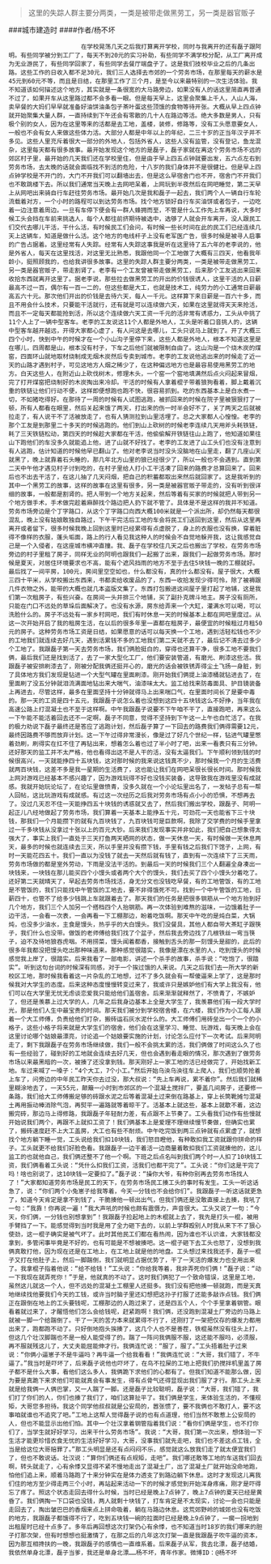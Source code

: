 > 这里的失踪人群主要分两类，一类是被带走做黑劳工，另一类是器官贩子

###城市建造时
####作者/杨不坏

						在学校晃荡几天之后我打算离开学校，同时与我离开的还有磊子跟阿明。有些同学被分到工厂了，每天不到20元的实习补助，有些同学不满学校分配，从工厂离开成为无业游民了，有些同学回家了，有些同学去餐厅端盘子了。这是我们技校毕业之后的几条出路。这些工作的日收入都不足30元，我们三人选择去市郊的一个劳务市场，在那里每天的薪水是45元到60元不等，而且是日结，在那里工作了三个月，是至今以来最特别的一次生活体验。我不知道该如何描述这个地方，其实就是一条很宽的大马路旁边，如果没有人的话这里简直再普通不过了，如果开车从这里路过都不会多看一眼。但是每天早上，这里会聚集上千人，人山人海，卖早餐的大妈们早早就准备好油饼油条包子茶叶蛋这些顶饿的食物等待开张。大概从早上四点钟就开始聚集大量人群，一直持续到下午还会有零散的几十人在路边等活。绝大多数是男人，只有极个别的女人，因为在这里等来的活都是去工地，盖楼，装修，修路等，没有工头愿意要女人，一般也不会有女人来做这些体力活。大部分人都是中年以上的年纪，二三十岁的正当年汉子并不多见。这些人里充斥着很大一部分的外地人，包括外省人，这些人没有监管，没有登记，鱼龙混杂，这里每天都有很多故事。最开始发现这个地方的是磊子，磊子家就在离这个劳务市场不远的郊区村子里，最开始的几天我们还在学校里住，但是由于早上四五点钟就要出发，五六点左右到劳务市场，去太晚的话就会面临找不到活的危险，十八岁的我们身体并不是很健壮。但是早上四点钟学校是不开门的，大门不开我们可以翻墙出去，但是这么早宿舍门也不开，宿舍门不开我们也不敢跳楼下去。所以我们通常当天晚上去网吧呆着，上网玩到半夜然后在网吧睡觉，第二天早上从网吧出来骑自行车赶往劳务市场。最开始几次是我和磊子一起去，我们两个人一辆自行车轮流载着对方，一个小时的路程可以到达劳务市场。找个地方锁好自行车买油饼或者包子，一边吃着一边注意着周边。一旦有车停下便会有一群人蜂拥而至，不管是什么工作先上车再说，大多时候工头会挡在车前来挑选人，每个人都往前挤期待被选中，选够了人就会开车离开，没人跟民工们交代去哪儿干活，干什么活，有时候民工们会问，有时候一些长时间在此的民工们已经连续几天上这辆车，知道是做什么活。这个地方的电线杆子上没有老军医广告，很多时候是被寻人启事的广告占据着。这里经常有人失踪。经常有人失踪这事我是听在这里待了五六年的老李说的，他是外省人，每天在这里找活，对这里无比熟悉，我跟他同一个工地做了大概有三四天，他看我年龄小，挺照顾我的，也给我讲很多故事。这里的失踪人群主要分两类，一类是被带走做黑劳工，另一类是器官贩子，带走割肾了。老李有一个工友曾被带走做黑劳工，后来那个工友逃出来回来收拾东西就离开这里了。据老李说，那些拉去做黑劳工的开出的价钱很诱人，这里干活的人日薪最高不过一百，偶尔有一百一二的，但这些都是大工，也就是技术工，纯劳力的小工通常日薪最高五六十元。那次他们开出的价钱是去待六天，每人一千元。这样算下来日薪是一百六十多，而且不用会什么技术，只要能干活就行，还有就是可以连续做六天，如果在这里就得天天来抢活，而且不一定每天都能抢到活，所以这个连续做六天工资一千元的活非常有诱惑力，工头从中挑了11个人上了一辆中型客车。老李的工友说这11个人都是外地人，工头是听着口音挑人的，这辆中型客车越开越远，开得大家都心虚了，有人问这是去哪儿，工头只说马上就到了。开了大概三四个小时，快到中午的时候才在一个小山沟子里停下来，这些人都是外地人，根本不知道这里是在哪儿，四周都是山，根本没有村子，下车之后他们就被限制自由了。这山沟是一个烧木炭的煤窑，四面环山就地取材烧制成无烟木炭然后专卖到城市。老李的工友说他逃出来的时候走了近一天的山路才遇到村子，可见这地方人烟之稀少了，在这种偏远地方也是最容易使用黑劳工的地方。白天这些人，在附近山上砍伐树木，修理木头，一个窑一个窑地填满然后点火闷起来冒烟，完了打开煤窑把烧制好的木炭掏出来冷却。干活的时候有人拿着棍子带着狼狗看着，脚上戴着沉重的铁链让他们行动不便，这样即便想跑也跑不快，很容易抓到。吃的东西基本上是白水煮一切，不如猪吃得好。在那待了一周的时候有人试图逃跑，被抓回来的时候在院子里被狠狠打了一顿，所有人都看在眼里，然后关起来饿了两天，打出来的伤一时半会好不了，关了两天之后就被拉走了，有人说干不了活被放走了，也有人猜测拉到山里活埋了。总之大家都人心惶惶。老李的那个工友是到那里二十多天的时候逃跑的。他们到山上砍树的时候老李连续几天用斧头耗铁链，耗了三天铁链松动，第四天的时候趁大家都在干活，他偷偷解开铁链往山上跑了，他知道如果往山下跑他们的车没多久就能追上他，进了山就不好找了。老李的工友进了山工头们也没有注意到有人逃跑，估计知道的时候他早已翻山了。他对老李说当时没头没脑地在山里走，翻了几座山天就黑了，晚上就靠着石头睡的，那几年北方山里的狼已经很少了，所以一般也不会遇到。直到第二天中午他才遇见村子讨到吃的，在村子里给人打小工干活凑了回来的路费才总算回来了。回来后也不出去干活了，在这儿抽了几天闷烟，把自己的积蓄都取出来然后就回家了。这是我听到的其中一个黑劳工的故事，这样的故事在这里有很多，另一类是被器官贩子带走的，没有听到很详细的故事，一般都是割肾的。把人带到一个地方关起来，然后等着有买家的时候就把人带到另一个地方做手术，手术做完趁着麻醉找个路边把人扔下就不管了。具体是不是这样的我并不知道。劳务市场旁边是个丁字路口，从这个丁字路口向西大概100米就是一个派出所，却仍然每天都很混乱，晚上没有姑娘敢独自路过，下午干完活后工地的车会将民工们送回到这里，然后从这里再离开或者留下，很多时候我晚上回到这里时已经累得有点虚脱了，身上的衣服也没有换，穿着脏得不像样的衣服，蓬头垢面，路上的行人看见我这种人的时候会不自觉地躲开我，这让我感觉自己是一个入侵者，在这座城市横冲直撞。我、磊子在学校住几天之后也搬出了学校，在劳务市场旁边的村子里租了房子，同样无业的阿明也跟我们一起搬了出来，跟我们一起做劳务市场。那时候是夏天，对居住环境要求也不高，能有个遮风挡雨的地方不至于去住5块钱一晚的工棚就好。最后找了一间平房，100元，房间里空空如也，什么都没有，真的什么都没有。屋子很大，大概三四十平米，从学校搬出东西来，书都卖给收废品的了，东西一收拾发现少得可怜，除了被褥跟几件衣物之外，能带的大概也就几本盗版文集了。东西打包搬进这间屋子里打起了地铺，这是我们第一次租房子，有些兴奋。在房间一头并排三个地铺，买了副扑克牌斗地主。房子没有厕所，只能在门口不远处的草垛后面解决了。也没有水源，房东给弄来一个大缸，灌满水可以喝，可以洗脸什么的。房子不远处有一家乡村网吧，我们有时休息一天的时候基本上都在网吧里度过。从这一次开始开启了我的租房生活，在以后的很多年里一直都在租房子，最便宜的时候租过月租50元的房子。这种劳务市场工资是日结，如果愿意的话可以每天换一个工地，遇到活轻松钱也不少的工地我们就连续去好几天，遇到活累钱不多的工地我们第二天就不去了，最后记不清去过多少个工地了。我跟磊子第一天去劳务市场，我们俩脸挺白的，穿得也还算干净，很多工地不要我们俩，最后我们还是找到活了，去了一家大型化工厂，他们要安装管道，有磨光、刷漆这些活。我跟磊子被安排刷漆去了，刚被分配我俩还挺开心的，磨光的话会被铁锈弄得尘土飞扬一身脏，到了具体地方我们发现是钻进一个大型气罐在里面刷漆。刚开始我们俩提上油漆桶就钻进去了，在里面刷了没五分钟就泪流满面地钻出来大喘气，油漆味太大。监工给找来防毒面具、护目镜装备上再进去，尽管这样，最多在里面坚持十分钟就得马上出来喘口气，在里面时间长了是要中毒的。那一天的工资是四十五元，我跟磊子说怎么着也没想到这四十五块钱这么不好挣，当年我在高速公路上打混凝土也不至于这样啊。中午我跟磊子说要不下午咱不干了，直接跑吧，再来这么一下午能不能活着回去还不一定啊，磊子不同意，觉得不坚持到下午这一上午也白忙活了。在我的极力劝说下磊子最终还是答应了逃跑计划，然后磊子算了一下回去的路费我们俩得需要12元，最终因路费不够而放弃计划。这一下午过得非常漫长，像是过了好几个世纪一样，钻进气罐里憋着劲刷，刷得实在扛不住了再钻出来，想着怎么着也过了半小时了吧，出来一看表只有三分钟。还好那天的监工并不太严格，他也看得出这不是人干的活，没有太逼我们。下午顺利领到钱的时候很高兴，一天就能挣四十五块钱，这对那时候的我来说这钱真不少，那时候我一个月的生活费就两百块钱，这差不多是我一星期的生活费了，这也能让我们在网吧呆很长很长时间。那时候我上网对游戏已经基本不感兴趣了，因为游戏玩得不好也没钱买装备，这导致我在游戏里没有成就感。我就开始玩论坛了，在论坛里做愤青，没多久就在一个小论坛里出名了，一发帖子总有一帮人回帖，这比玩游戏有成就感。有过这一次经历之后我对劳务市场有点小小的恐惧，不想再去了。没过几天忍不住一天能挣四五十块钱的诱惑就又去了，然后我们搬出学校，跟磊子、阿明一起正儿八经地做起了劳务市场，我们算着一天基本上能挣五十元，可劲花一天也能省下三十块钱，那我们一个月能攒下的就有九百块钱了，九百块钱可是巨款啊，我除了交学费的时候手里拿过一千多块钱从没拿过十张以上的百元大钞。后来我们发现事实并非如此，我们把自己想象得太强大了，事实上我们一直处于三天打鱼两天晒网的状态，做一天休息一天，有时候做一天休息两天，最多的时候也就连续去三天，所以手里并没有攒下钱，手里有钱之后我们下馆子，上网，有时一天能花四五十。我们一直以为没钱了就去一天然后就有钱了，直到有一次连续下了三天雨，劳务市场做的都是室外劳动，下雨是没法干活的。到最后一天的时候我们三个人翻遍全身凑出一块钱来，一块钱在那儿能买四个小馒头或者两个大个的馒头，我们去买了四个小馒头分着吃了。还好第二天就晴天了，早起去劳务市场找活，身无分文也没钱吃早餐，有的工地管饭，有的工地是不管饭的，我们只能找中午管饭的工地去，要不非得饿死不可。找到一个中午管饭的工地，日薪四十，也管不了给多少钱跳上车就跟着去了。那天我们的任务是把很多钢筋从一个地方抬到好几个地方，我们三个人加另一个搭档四个人抬钢筋。再一次体验到难熬的滋味，一边饿着肚子一边干活，一会看一次表，一会再看一下工棚那边，盼着吃饭啊。那天中午吃的是炖白菜，大锅炖，也没多少油水，主食是馒头，热乎乎的大白馒头。我们没餐具，其他人都自带大茶缸子跟筷子，我们什么也没带。做饭的老师傅给我们找了个盆子，然后我去旁边找了几根铁丝一弯当筷子，迫不及待地狼吞虎咽。不用捞菜，馒头闻着都香，接触到舌头的那一刻馒头是甜的，此后的很多年我都没把馒头吃出那种味道来。那种感觉很踏实，我像是漂在水里的人，吃到馒头的时候感觉我上岸了，很踏实。后来我看了一部电影，讲述一个杀手的故事，杀手说：“吃饱了，很踏实”。听到这句台词的时候深有同感，对于一个挨过饿的人来说。几天之后我们去一所大学的新校区工地，那时候我看着这一片杂乱的工地想，过不了多久就会有一帮傻逼来上学了，这是那时候我对大学生的态度。后来这种态度慢慢转变过来了，我或许只是嫉妒他们有大学上我没有，他们可以在大学里无忧无虑谈恋爱我只能给他们盖宿舍。后来渐渐就释然了，不愤青了，不嫉妒了，但还是羡慕上过大学的人，几年之后我身边基本上全是大学生了，我羡慕他们有一段大学时光，那是他们人生中最宝贵的时间。那天我们被分到学校宿舍楼，在六楼，我们作为小工每人跟着一个大工师傅，负责给他们打杂，搬砖运石灰水泥什么的。大工师傅们用砖垒出一个一个的小格子，这些小格子将来就是大学生们的宿舍，他们会在这里学习、睡觉、玩游戏，每天晚上会在这里讨论哪个姑娘最漂亮，讨论追一个姑娘要实施的计划，讨论怎么应付下一次考试。后来阿明走了，剩下我跟磊子在劳务市场继续做，我们一般不会挑太累的活，我们俩做了时间这么久了也有一些经验了，碰到好的工地就会连续去好几天，但也会遇到看走眼的情况，那次遇到了做劳务市场以来最黑暗的一次，被揍了还没拿到钱。那天刚好上一家工地的活已经做完了，开始找新工地。车过来喊了一嗓子：“4个大工，7个小工。”然后开始乌泱乌泱往车上爬人，我们也顺势抢着上车了，问旁边的中年民工昨天你去过没，那大叔说：“先上车再说，累不着你”。然后我们就稀里糊涂地去了，一天55元，颠簸一小时到市郊区的一个混凝土搅拌厂，要盖几间房子，还要修一条路，我们给大工师傅搬足够的砖跟水泥之后等着混凝土过来倒在路基上，穿上长筒靴摊匀混凝土再用振动棒消除气泡，再熨平一遍路就等着晾干了。活基本上就这些，基本上就歇不着，这边搬完砖，那边马上得修路，我跟磊子年轻耐力差，有点跟不上节奏了。工头看我们动作有些慢就开始说我们两个，再跟不上就扣工资了！我们俩基本上是爱理不理继续慢节奏做，但确实也累了，搬砖速度赶不上大工盖房，大工也有些不耐烦。中午吃完饭到两三点钟就有点累虚了，就想找个地方躺下睡一觉，工头说给我们扣10块钱，我们怒目瞪他，有种敢扣我工资就跟你拼命的样子。工头就更不给我们好脸色看。我跟磊子一边干着活一边商量着敢扣我们工资就揍他的，这儿监工的也就他自己，我们俩还整不了他一个啊。下班之后点名叫到我们两个时一人扣了10块钱工资，我们俩看着工头说：“凭什么扣我们工资，活我们也都干完了”。工头说：“你们这是干完了吗！啥也别说了，这10块钱一定要扣了。”磊子说：“操你大爷，有种你别再去劳务市场找人了！”大家都知道劳务市场是民工的天下，在劳务市场民工揍工头的事时有发生。工头一听这话急了，说：“你们两个小兔崽子给我等着，今天一分钱也不会给你们”。我跟磊子一听这话就更急了，知道今天肯定是拿不到钱了，干脆揍他一顿出出气，但我们俩还是没敢直接上去揍，我吼了一句：“我靠！你再说一遍！”我大声吼的时候也颇有震慑力，声音很大。工头又说了一句：“今天，你们俩，一分钱也别想拿到”！我跟磊子捡起地上的木棍就上去了，我先是打头一棍，被用手臂挡了一下。能感觉得到当时我是用了全力砸下去的，以前上学群殴别人时我从来下不了狠心使劲，这一棍子确实是被气坏了。此时其他民工们都在看热闹，因为谁也不认识谁，大家钱都没拿到，多管闲事毕竟是不好的，也有可能是不想被揍吧。这一棍子砸下去工头也怒了，没想到我俩真敢打他，因为现在还是在工地上，在工地上就是他的地盘。工头想过来找我还手，磊子一棍子又打在他肚子上，然后一脚踹倒，我们就明显占据优势了，干了一天活的爆发力也全用出来了。我拿棍子指着他说：“给不给钱！”工头说：“你给我等着，我非弄死你们俩！”磊子说：“动一下我现在就弄死你！”于是，他就真的不动了。这时我们俩犯了一个致命错误，这里是工地，虽然这儿就这一个人，但不远处的混凝土工棚里人还挺多。我们没有把他揍一顿就跑，而是天真地继续找他要我们今天的工钱，或许当时脑子里还幻想把这孙子打服了还能多敲诈点钱。我们俩正在跟倒在地上的工头要钱呢，工棚那边的人跑过来了，还是四五个人，个个手里拿着钢管。眼看着就过来了，才醒悟他们怎么会给钱呢，赶紧跑啊！我们俩，还没跑到混凝土厂旁边的马路上就被一脚一个给踹倒了。干了一天的苦力本来就累得不行了，还刚打了一架把仅存的爆发力都用出来了，跑都跑不动了。只好倒地抱头挨揍了，这几个人也不是善茬，铁棍虽然没有往头上打，但这几个壮汉脚踹也不是一般人能受得了的。踹了一阵问我俩服不服，这还能不服吗，必须服，再不服就残这儿了，大丈夫能屈能伸才行。我俩连忙说：“服了，服了。”工头捂着肚子过来说：“你俩小逼崽子不是牛逼吗？再牛逼一个给我看看！”我俩连忙说：“大哥，我们错了，不牛逼了。”我当时是吓坏了，后来磊子说他也吓坏了，在鸟不拉屎的工地上把我们扔搅拌机里盖了房子都不是什么大事，看他们这么多人，我俩跪下求他们的心都有了。但我们知道不能那么做，因为要是真跪下来求他们可能就真会有事发生，得有点骨气还得显现出我们服了才行。那工头上来就是给我俩一人俩巴掌，又一人踹了一脚。还是磊子比较聪明，磊子说：“大哥，我们错了，我们打了你们的人，你们也揍了我们了，咱们这算扯平了。我们俩是学生，来体验生活的，不懂规矩，大哥您多担待。我这个同学他叔叔就是公安局的，嚣张惯了，要不我俩也不敢打人，要不这事咱就谁也不追究了吧。”工地上这帮人觉得磊子说的也有点道理，他们当然不敢惹上公安局的人，但也不能显示出他们怕。其中一个壮汉拿着钢管指着我们说：“看你们俩是学生，也不打你们了，当学生就好好学习，出来干什么劳务市场”。我说：“大哥，我们第一次出来，想体验一下生活才能更珍惜衣食无忧的生活好好学习，大哥，没事我们就先走吧，我们也不差这点工钱，全当是给这位大哥赔罪了。”那工头明显是还有点闷闷不乐，感觉就这么放我们走了就太便宜我们了，但也不敢说话。壮汉说：“算你们俩还有点规矩，走吧”。我们哪还敢等工地的车送我们回去啊，转头就走了，心有余悸又显得不紧不慢地走出了混凝土厂，出了混凝土厂就开始没命地跑，怕他们追上来，顺着马路跑了十来分钟实在是体力透支了到路边躺下休息。这时才发现这儿离我们住的地方至少得走两三个小时，再站起来活动一下的时候才感觉到开始浑身疼痛，刚才是吓得忘了疼了。照这个状态走回去得什么时候，当时已经是晚上7点钟了，晚上7点钟的夏天已经是黄昏了。我们俩掏一下口袋也没钱，两人就剩十块钱了，打车肯定是不太现实，讨论一会也只能是走回去了，掏出皱巴巴的香烟来点上拼命吸着，躺在马路边休息。这荒郊野岭的城郊也没有吃饭的地方，我跟磊子都饿得不行了，吃到五块钱一碗的拉面时已经是晚上9点钟了，一瘸一拐地到出租屋时已经十点多了。多年后再回想这次打架仍心有余悸，也不知道当时18岁的我们哪来的胆子打那次架，但有时想想也挺激情了，在那之后的几年这次打架一直是我跟磊子吹牛逼的资本，因为那互相搀扶的一晚，我跟磊子的感情也一直维系着。后来磊子从军，我去北漂，磊子结婚，我依然单身北漂，磊子当爹，我还是单身北漂……杨不坏，青年作家。微博ID：@杨不坏 